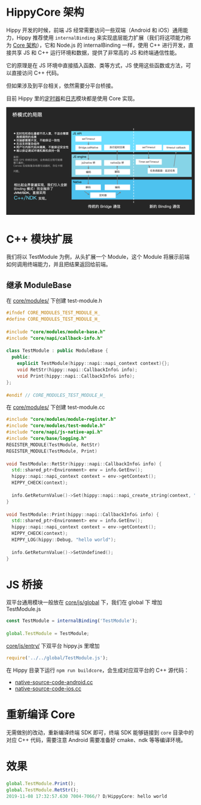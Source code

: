 # HippyCore 架构

Hippy 开发的时候，前端 JS 经常需要访问一些双端（Android 和 iOS）通用能力，Hippy 推荐使用 `internalBinding` 来实现底层能力扩展（我们将这项能力称为 [Core 架构](//github.com/Tencent/Hippy/tree/master/core)），它和 Node.js 的 internalBinding 一样，使用 C++ 进行开发，直接共享 JS 和 C++ 运行环境和数据，提供了非常高的 JS 和终端通信性能。

它的原理是在 JS 环境中直接插入函数、类等方式，JS 使用这些函数或方法，可以直接访问 C++ 代码。

但如果涉及到平台相关，依然需要分平台桥接。

目前 Hippy 里的[定时器](../guide/timer.md)和[日志](../guide/console.md)模块都是使用 Core 实现。

![Core 架构对比](../assets/img/hippy-core.png)

# C++ 模块扩展

我们将以 TestModule 为例，从头扩展一个 Module，这个 Module 将展示前端如何调用终端能力，并且把结果返回给前端。

## 继承 ModuleBase

在 [core/modules/](//github.com/Tencent/Hippy/tree/master/core/modules) 下创建 test-module.h

```cpp
#ifndef CORE_MODULES_TEST_MODULE_H_
#define CORE_MODULES_TEST_MODULE_H_

#include "core/modules/module-base.h"
#include "core/napi/callback-info.h"

class TestModule : public ModuleBase {
  public:
    explicit TestModule(hippy::napi::napi_context context){};
    void RetStr(hippy::napi::CallbackInfo& info);
    void Print(hippy::napi::CallbackInfo& info);
};

#endif // CORE_MODULES_TEST_MODULE_H_
```

在 [core/modules/](//github.com/Tencent/Hippy/tree/master/core/modules) 下创建 test-module.cc

```cpp
#include "core/modules/module-register.h"
#include "core/modules/test-module.h"
#include "core/napi/js-native-api.h"
#include "core/base/logging.h"
REGISTER_MODULE(TestModule, RetStr)
REGISTER_MODULE(TestModule, Print)

void TestModule::RetStr(hippy::napi::CallbackInfo& info) {
  std::shared_ptr<Environment> env = info.GetEnv();
  hippy::napi::napi_context context = env->getContext();
  HIPPY_CHECK(context);

  info.GetReturnValue()->Set(hippy::napi::napi_create_string(context, "hello world"));
}

void TestModule::Print(hippy::napi::CallbackInfo& info) {
  std::shared_ptr<Environment> env = info.GetEnv();
  hippy::napi::napi_context context = env->getContext();
  HIPPY_CHECK(context);
  HIPPY_LOG(hippy::Debug, "hello world");

  info.GetReturnValue()->SetUndefined();
}

```

# JS 桥接

双平台通用模块一般放在 [core/js/global](//github.com/Tencent/Hippy/tree/master/core/js/global) 下，我们在 global 下 增加 TestModule.js

```js
const TestModule = internalBinding('TestModule');

global.TestModule = TestModule;
```

[core/js/entry/](//github.com/Tencent/Hippy/tree/master/core/js/entry) 下双平台 hippy.js 里增加

```js
require('../../global/TestModule.js');
```

在 Hippy 目录下运行 `npm run buildcore`，会生成对应双平台的 C++ 源代码：

* [native-source-code-android.cc](//github.com/Tencent/Hippy/blob/master/core/napi/v8/native-source-code-android.cc)
* [native-source-code-ios.cc](//github.com/Tencent/Hippy/blob/master/core/napi/jsc/native-source-code-ios.cc)

# 重新编译 Core

无需做别的改动，重新编译终端 SDK 即可，终端 SDK 能够链接到 `core` 目录中的对应 C++ 代码，需要注意 Android 需要准备好 cmake、ndk 等等编译环境。

# 效果

```js
global.TestModule.Print();
global.TestModule.RetStr();
2019-11-08 17:32:57.630 7004-7066/? D/HippyCore: hello world
```

